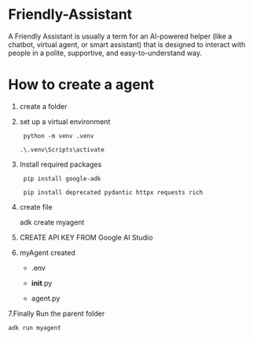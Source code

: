 # Friendly-Assistant
A Friendly Assistant is usually a term for an AI-powered helper (like a chatbot, virtual agent, or smart assistant) that is designed to interact with people in a polite, supportive, and easy-to-understand way.

# How to create a agent
1.  create a folder

2.  set up a virtual environment
     
	     python -m venv .venv
     
        .\.venv\Scripts\activate

3.  Install required packages

  		 pip install google-adk
   
  		 pip install deprecated pydantic httpx requests rich

4.  create file

	adk create myagent

5.  CREATE API KEY FROM Google AI Studio

6.  myAgent created
	
    - .env
 
	- __init__.py
 
	- agent.py

7.Finally Run the parent folder
	
	adk run myagent
